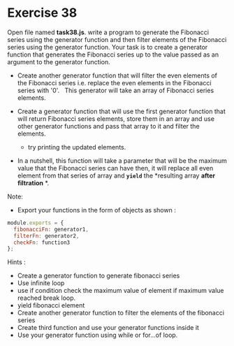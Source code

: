 # Exercise 38

Open file named **task38.js**. write a program to generate the Fibonacci series using the generator function and then filter elements of the Fibonacci series using the generator function.
Your task is to create a generator function that generates the Fibonacci series up to the value passed as an argument to the generator function.

- Create another generator function that will filter the even elements of the Fibonacci series i.e. replace the even elements in the Fibonacci series with '0'.
  This generator will take an array of Fibonacci series elements.

- Create a generator function that will use the first generator function that will return Fibonacci series elements, store them in an array and use other generator functions and pass that array to it and filter the elements.
  - try printing the updated elements.
- In a nutshell, this function will take a parameter that will be the maximum value that the Fibonacci series can have then, it will replace all even element from that series of array and **`yield`** the *resulting array **after filtration** *.

Note:

- Export your functions in the form of objects as shown :

```js
module.exports = {
  fibonacciFn: generator1,
  filterFn: generator2,
  checkFn: function3
};
```

Hints :

- Create a generator function to generate fibonacci series
- Use infinite loop
- use if condition check the maximum value of element if maximum value reached break loop.
- yield fibonacci element
- Create another generator function to filter the elements of the fibonacci series
- Create third function and use your generator functions inside it
- Use your generator function using while or for...of loop.
